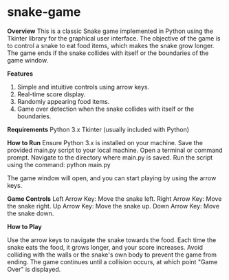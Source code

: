 # snake-game

**Overview**
This is a classic Snake game implemented in Python using the Tkinter library for the graphical user interface. The objective of the game is to control a snake to eat food items, which makes the snake grow longer. The game ends if the snake collides with itself or the boundaries of the game window.

**Features**
1. Simple and intuitive controls using arrow keys.
2. Real-time score display.
3. Randomly appearing food items.
4. Game over detection when the snake collides with itself or the boundaries.

**Requirements**
Python 3.x
Tkinter (usually included with Python)

**How to Run**
Ensure Python 3.x is installed on your machine.
Save the provided main.py script to your local machine.
Open a terminal or command prompt.
Navigate to the directory where main.py is saved.
Run the script using the command:
python main.py

The game window will open, and you can start playing by using the arrow keys.

**Game Controls**
Left Arrow Key: Move the snake left.
Right Arrow Key: Move the snake right.
Up Arrow Key: Move the snake up.
Down Arrow Key: Move the snake down.

**How to Play**

Use the arrow keys to navigate the snake towards the food.
Each time the snake eats the food, it grows longer, and your score increases.
Avoid colliding with the walls or the snake's own body to prevent the game from ending.
The game continues until a collision occurs, at which point "Game Over" is displayed.
